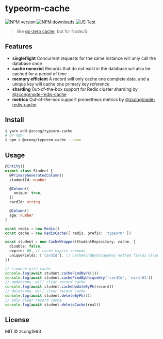 # typeorm-cache

[![NPM version](https://img.shields.io/npm/v/@zcong/typeorm-cache.svg?style=flat)](https://npmjs.com/package/@zcong/typeorm-cache)
[![NPM downloads](https://img.shields.io/npm/dm/@zcong/typeorm-cache.svg?style=flat)](https://npmjs.com/package/@zcong/typeorm-cache)
[![JS Test](https://github.com/zcong1993/typeorm-cache/actions/workflows/js-test.yml/badge.svg)](https://github.com/zcong1993/typeorm-cache/actions/workflows/js-test.yml)

<!-- [![codecov](https://codecov.io/gh/zcong1993/typeorm-cache/branch/master/graph/badge.svg)](https://codecov.io/gh/zcong1993/typeorm-cache) -->

> like [go-zero cache](https://go-zero.dev/cn/redis-cache.html), but for NodeJS

## Features

- **singleflight** Concurrent requests for the same instance will only call the database once
- **cache nonexist** Records that do not exist in the database will also be cached for a period of time
- **memory efficient** A record will only cache one complete data, and a unique key will cache one primary key reference
- **sharding** Out-of-the-box support for Redis cluster sharding by [@zcong/node-redis-cache](https://github.com/zcong1993/node-redis-cache)
- **metrics** Out-of-the-box support prometheus metrics by [@zcong/node-redis-cache](https://github.com/zcong1993/node-redis-cache)

## Install

```bash
$ yarn add @zcong/typeorm-cache
# or npm
$ npm i @zcong/typeorm-cache --save
```

## Usage

```ts
@Entity()
export class Student {
  @PrimaryGeneratedColumn()
  studentId: number

  @Column({
    unique: true,
  })
  cardId: string

  @Column()
  age: number
}

const redis = new Redis()
const cache = new RedisCache({ redis, prefix: 'typeorm' })

const student = new CacheWrapper(StudentRepository, cache, {
  disable: false,
  expire: 60, // cache expire seconds
  uniqueFields: ['cardId'], // cacheFindByUniqueKey method fields allowlist, filed must be unique
})

// findone with cache
console.log(await student.cacheFindByPk(1))
console.log(await student.cacheFindByUniqueKey('cardId', 'card-01'))
// updateone, will clear record cache
console.log(await student.cacheUpdateByPk(record))
// deleteone, will clear record cache
console.log(await student.deleteByPk(1))
// only clear record cache
console.log(await student.deleteCache(real))
```

## License

MIT &copy; zcong1993
